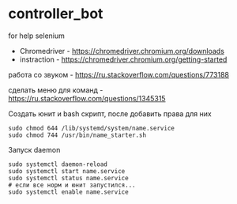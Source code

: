 # controller_bot

for help selenium

* Chromedriver - https://chromedriver.chromium.org/downloads
* instraction - https://chromedriver.chromium.org/getting-started

работа со звуком - https://ru.stackoverflow.com/questions/773188

сделать меню для команд - https://ru.stackoverflow.com/questions/1345315


Создать юнит и bash скрипт, после добавить права для них
```
sudo chmod 644 /lib/systemd/system/name.service
sudo chmod 744 /usr/bin/name_starter.sh
```
Запуск daemon
```
sudo systemctl daemon-reload
sudo systemctl start name.service
sudo systemctl status name.service
# если все норм и юнит запустился...
sudo systemctl enable name.service
```